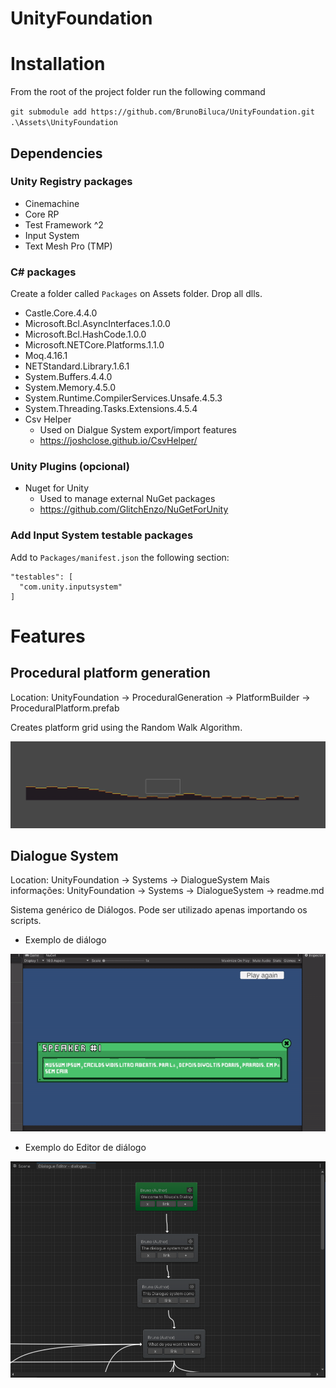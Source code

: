 # UnityFoundation

# Installation

From the root of the project folder run the following command

`git submodule add https://github.com/BrunoBiluca/UnityFoundation.git .\Assets\UnityFoundation `

## Dependencies

### Unity Registry packages

- Cinemachine
- Core RP
- Test Framework ^2
- Input System
- Text Mesh Pro (TMP)

### C# packages

Create a folder called `Packages` on Assets folder. Drop all dlls.

- Castle.Core.4.4.0
- Microsoft.Bcl.AsyncInterfaces.1.0.0
- Microsoft.Bcl.HashCode.1.0.0
- Microsoft.NETCore.Platforms.1.1.0
- Moq.4.16.1
- NETStandard.Library.1.6.1
- System.Buffers.4.4.0
- System.Memory.4.5.0
- System.Runtime.CompilerServices.Unsafe.4.5.3
- System.Threading.Tasks.Extensions.4.5.4
- Csv Helper
  - Used on Dialgue System export/import features
  - https://joshclose.github.io/CsvHelper/

### Unity Plugins (opcional)

- Nuget for Unity
  - Used to manage external NuGet packages
  - https://github.com/GlitchEnzo/NuGetForUnity

### Add Input System testable packages

Add to `Packages/manifest.json` the following section:

```
"testables": [
  "com.unity.inputsystem"
]
```

# Features

## Procedural platform generation

Location: UnityFoundation -> ProceduralGeneration -> PlatformBuilder -> ProceduralPlatform.prefab

Creates platform grid using the Random Walk Algorithm.

![](Docs/proceduralPlatform.PNG)

## Dialogue System

Location: UnityFoundation -> Systems -> DialogueSystem
Mais informações: UnityFoundation -> Systems -> DialogueSystem -> readme.md

Sistema genérico de Diálogos. Pode ser utilizado apenas importando os scripts.

- Exemplo de diálogo

![](./Docs/dialogue_example.gif)

- Exemplo do Editor de diálogo

![](./Docs/dialogue_editor.png)
